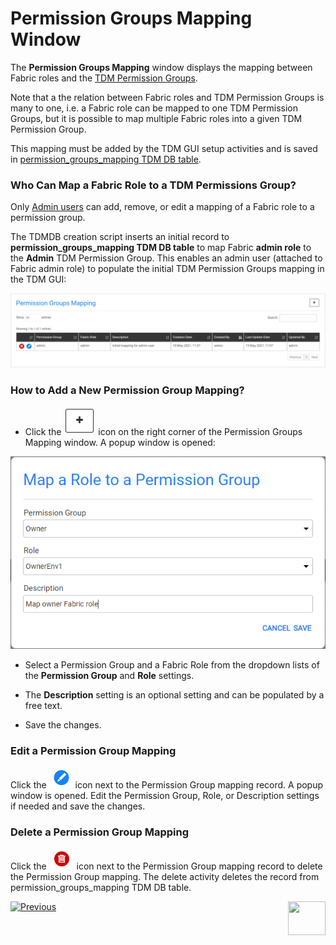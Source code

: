 # Permission Groups Mapping Window

The **Permission Groups Mapping** window displays the mapping between Fabric roles and the [TDM Permission Groups](02_tdm_gui_user_types.md). 

Note that a the relation between Fabric roles and TDM Permission Groups is many to one, i.e. a Fabric role can be mapped to one TDM Permission Groups, but it is possible to map multiple Fabric roles into a given TDM Permission Group.

This mapping must be added by the TDM GUI setup activities and is saved in [permission_groups_mapping TDM DB table](/articles/TDM/tdm_architecture/02_tdm_database.md#permission_groups_mapping).

### Who Can Map a Fabric Role to a TDM Permissions Group?

Only [Admin users](02_tdm_gui_user_types.md#admin) can add, remove, or edit a mapping of a Fabric role to a permission group.

The TDMDB creation script inserts an initial record to **permission_groups_mapping TDM DB table** to map Fabric **admin role** to the **Admin** TDM Permission Group. This enables an admin user (attached to Fabric admin role) to populate the initial TDM Permission Groups mapping in the TDM GUI:

![permission groups window](images/permission_group_mapping_window.png)

### How to Add a New Permission Group Mapping?

- Click the ![plus icon](images/permission_group_plus_icon.png) icon on the right corner of the Permission Groups Mapping window. A popup window is opened:


![add a permission group](images/add_permission_group_mapping.png)



- Select a Permission Group and a Fabric Role from the dropdown lists of the **Permission Group** and **Role** settings. 

- The **Description** setting is an optional setting and can be populated by a free text.

- Save the changes.


### Edit a Permission Group Mapping

Click the ![edit](images/permission_group_edit_icon.png) icon next to the Permission Group mapping record. A popup window is opened.  Edit the Permission Group, Role, or Description settings if needed and save the changes.

### Delete a Permission Group Mapping

Click the ![delete](images/permission_group_delete_icon.png) icon next to the Permission Group mapping record to delete the Permission Group mapping. The delete activity deletes the record from permission_groups_mapping TDM DB table.



[![Previous](/articles/images/Previous.png)](02_tdm_gui_user_types.md)[<img align="right" width="60" height="54" src="/articles/images/Next.png">](03_tdm_gui_data_centers_window.md)

